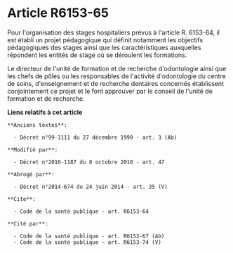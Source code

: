 # Article R6153-65

Pour l'organisation des stages hospitaliers prévus à l'article R. 6153-64, il est établi un projet pédagogique qui définit
notamment les objectifs pédagogiques des stages ainsi que les caractéristiques auxquelles répondent les entités de stage où
se déroulent les formations. 

Le directeur de l'unité de formation et de recherche d'odontologie ainsi que les chefs de pôles ou les responsables de
l'activité d'odontologie du centre de soins, d'enseignement et de recherche dentaires concernés établissent conjointement ce
projet et le font approuver par le conseil de l'unité de formation et de recherche.

**Liens relatifs à cet article**

	**Anciens textes**:

	  - Décret n°99-1111 du 27 décembre 1999 - art. 3 (Ab)

	**Modifié par**:

	  - Décret n°2010-1187 du 8 octobre 2010 - art. 47

	**Abrogé par**:

	  - Décret n°2014-674 du 24 juin 2014 - art. 35 (V)

	**Cite**:

	  - Code de la santé publique - art. R6153-64

	**Cité par**:

	  - Code de la santé publique - art. R6153-67 (Ab)
	  - Code de la santé publique - art. R6153-74 (V)
